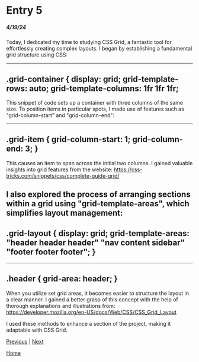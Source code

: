 # Entry 5
##### 4/19/24

Today, I dedicated my time to studying CSS Grid, a fantastic tool for effortlessly creating complex layouts. I began by establishing a fundamental grid structure using CSS:

--------------------
.grid-container {
  display: grid;
  grid-template-rows: auto;
  grid-template-columns: 1fr 1fr 1fr;
--------------------

This snippet of code sets up a container with three columns of the same size. To position items in particular spots, I made use of features such as "grid-column-start" and "grid-column-end":

--------------------
.grid-item {
  grid-column-start: 1;
  grid-column-end: 3;
}
--------------------

This causes an item to span across the initial two columns. I gained valuable insights into grid features from the website: https://css-tricks.com/snippets/css/complete-guide-grid/

I also explored the process of arranging sections within a grid using "grid-template-areas", which simplifies layout management:
--------------------
.grid-layout {
  display: grid;
  grid-template-areas:
    "header header header"
    "nav content sidebar"
    "footer footer footer";
}
--------------------
--------------------
.header {
  grid-area: header;
}
--------------------
When you utilize set grid areas, it becomes easier to structure the layout in a clear manner. I gained a better grasp of this concept with the help of thorough explanations and illustrations from: https://developer.mozilla.org/en-US/docs/Web/CSS/CSS_Grid_Layout

I used these methods to enhance a section of the project, making it adaptable with CSS Grid.

[Previous](entry04.md) | [Next](entry06.md)

[Home](../README.md)
